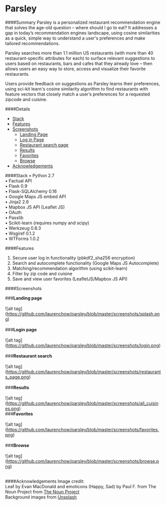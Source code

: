 Parsley
=======
####Summary
Parsley is a personalized restaurant recommendation engine that solves the age-old question – where should I go to eat? It addresses a gap in today’s recommendation engines landscape, using cosine similarities as a quick, simple way to understand a user's preferences and make tailored recommendations.

Parsley searches more than 1.1 million US restaurants (with more than 40 restaurant-specific attributes for each) to surface relevant suggestions to users based on restaurants, bars and cafes that they already love – then allows users an easy way to store, access and visualize their favorite restaurants. 

Users provide feedback on suggestions as Parsley learns their preferences, using sci-kit learn's cosine similarity algorithm to find restaurants with feature vectors that closely match a user’s preferences for a requested zipcode and cuisine.

####Details
- [Stack](#stack)
- [Features](#features)
- [Screenshots](#screenshots) 
  - [Landing Page](#landing-page)
  - [Log in Page](#login-page)
  - [Restaurant search page](#search)
  - [Results](#results)
  - [Favorites](#favorites)
  - [Browse](#browse)
- [Acknowledgements](#acknowledgements)

####Stack
•	Python 2.7 <br>
•	Factual API <br>
•	Flask 0.9<br>
•	Flask-SQLAlchemy 0.16<br>
•	Google Maps JS embed API  <br>
•	Jinja2 2.6<br>
•	Mapbox JS API (Leaflet JS) <br>
•	OAuth<br>
•	Passlib <br>
•	Scikit-learn (requires numpy and scipy)<br>
•	Werkzeug 0.8.3<br>
•	Wsgiref 0.1.2<br>
•	WTForms 1.0.2<br>

####Features 
1.	Secure user log in functionality (pbkdf2_sha256 encryption) <br>
2.	Search and autocomplete functionality (Google Maps JS Autocomplete)<br>
3.	Matching/recommendation algorithm (using scikit-learn) <br>
4.	Filter by zip code and cuisine <br>
5.	Save and view user favorites (LeafletJS/Mapbox JS API)<br>
 
####Screenshots

###<strong>Landing page</strong><br><br>
![alt tag] (https://github.com/laurenchow/parsley/blob/master/screenshots/splash.png)<br><br>
###<strong>Login page</strong><br><br>
![alt tag] (https://github.com/laurenchow/parsley/blob/master/screenshots/login.png)<br><br>
###<strong>Restaurant search</strong><br><br>
![alt tag] (https://github.com/laurenchow/parsley/blob/master/screenshots/restaurants_page.png)<br><br>
###<strong>Results </strong><br><br>
![alt tag] (https://github.com/laurenchow/parsley/blob/master/screenshots/all_cuisines.png)<br>
###<strong>Favorites</strong><br><br>
![alt tag] (https://github.com/laurenchow/parsley/blob/master/screenshots/favorites.png)<br><br>
###<strong>Browse</strong><br><br>
![alt tag] (https://github.com/laurenchow/parsley/blob/master/screenshots/browse.png)<br><br>
 

####Acknowledgements
Image credit:<br>
Leaf by Evan MacDonald and emoticons (Happy, Sad)  by Paul F. from The Noun Project from <a href = "https://www.http://thenounproject.com/"> The Noun Project</a><br>
Background images from <a href = "https://unsplash.com/grid"> Unsplash
 


 
